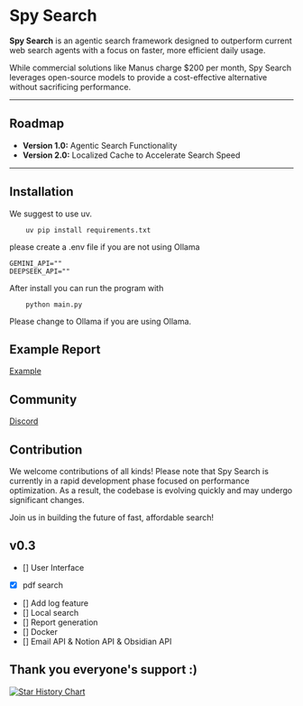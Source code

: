 # Spy Search

**Spy Search** is an agentic search framework designed to outperform current web search agents with a focus on faster, more efficient daily usage.

While commercial solutions like Manus charge $200 per month, Spy Search leverages open-source models to provide a cost-effective alternative without sacrificing performance.

---

## Roadmap

- **Version 1.0:** Agentic Search Functionality  
- **Version 2.0:** Localized Cache to Accelerate Search Speed  

---

## Installation

We suggest to use uv.
```shell
    uv pip install requirements.txt
```

please create a .env file if you are not using Ollama
```
GEMINI_API=""
DEEPSEEK_API=""
```

After install you can run the program with
```shell
    python main.py
```
Please change to Ollama if you are using Ollama. 

## Example Report
[Example](./report.md)


## Community 
[Discord](https://discord.gg/rrsMgBdJJt)

## Contribution

We welcome contributions of all kinds! Please note that Spy Search is currently in a rapid development phase focused on performance optimization. As a result, the codebase is evolving quickly and may undergo significant changes.

Join us in building the future of fast, affordable search!

## v0.3 
- [] User Interface
- [x] pdf search
- [] Add log feature
- [] Local search
- [] Report generation
- [] Docker
- [] Email API & Notion API & Obsidian API


## Thank you everyone's support :) 
[![Star History Chart](https://api.star-history.com/svg?repos=JasonHonKL/spy-search&type=Date)](https://star-history.com/#JasonHonKL/spy-search&Date)
